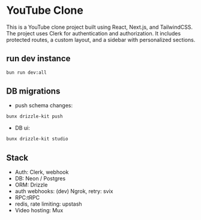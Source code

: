 # YouTube Clone

This is a YouTube clone project built using React, Next.js, and TailwindCSS. The project uses Clerk for authentication and authorization. It includes protected routes, a custom layout, and a sidebar with personalized sections.

## run dev instance

```bash
bun run dev:all
```

## DB migrations

- push schema changes:

```bash
bunx drizzle-kit push
```

- DB ui:

```bash
bunx drizzle-kit studio
```

## Stack

- Auth: Clerk, webhook
- DB: Neon / Postgres
- ORM: Drizzle
- auth webhooks: (dev) Ngrok, retry: svix
- RPC:tRPC
- redis, rate limiting: upstash
- Video hosting: Mux

